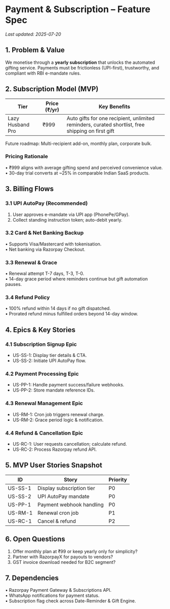 # Payment & Subscription – Feature Spec
_Last updated: 2025-07-20_

## 1. Problem & Value
We monetise through a **yearly subscription** that unlocks the automated gifting service. Payments must be frictionless (UPI-first), trustworthy, and compliant with RBI e-mandate rules.

## 2. Subscription Model (MVP)
| Tier | Price (₹/yr) | Key Benefits |
|------|-------------|--------------|
| Lazy Husband Pro | ₹999 | Auto gifts for one recipient, unlimited reminders, curated shortlist, free shipping on first gift |

Future roadmap: Multi-recipient add-on, monthly plan, corporate bulk.

### Pricing Rationale
• ₹999 aligns with average gifting spend and perceived convenience value.  
• 30-day trial converts at ~25% in comparable Indian SaaS products.

## 3. Billing Flows
### 3.1 UPI AutoPay (Recommended)
1. User approves e-mandate via UPI app (PhonePe/GPay).  
2. Collect standing instruction token; auto-debit yearly.

### 3.2 Card & Net Banking Backup
• Supports Visa/Mastercard with tokenisation.  
• Net banking via Razorpay Checkout.

### 3.3 Renewal & Grace
• Renewal attempt T-7 days, T-3, T-0.  
• 14-day grace period where reminders continue but gift automation pauses.

### 3.4 Refund Policy
• 100% refund within 14 days if no gift dispatched.  
• Prorated refund minus fulfilled orders beyond 14-day window.

## 4. Epics & Key Stories
### 4.1 Subscription Signup Epic
- US-SS-1: Display tier details & CTA.  
- US-SS-2: Initiate UPI AutoPay flow.

### 4.2 Payment Processing Epic
- US-PP-1: Handle payment success/failure webhooks.  
- US-PP-2: Store mandate reference IDs.

### 4.3 Renewal Management Epic
- US-RM-1: Cron job triggers renewal charge.  
- US-RM-2: Grace period logic & notification.

### 4.4 Refund & Cancellation Epic
- US-RC-1: User requests cancellation; calculate refund.  
- US-RC-2: Process Razorpay refund API.

## 5. MVP User Stories Snapshot
| ID | Story | Priority |
|----|-------|----------|
| US-SS-1 | Display subscription tier | P0 |
| US-SS-2 | UPI AutoPay mandate | P0 |
| US-PP-1 | Payment webhook handling | P0 |
| US-RM-1 | Renewal cron job | P1 |
| US-RC-1 | Cancel & refund | P2 |

## 6. Open Questions
1. Offer monthly plan at ₹99 or keep yearly only for simplicity?  
2. Partner with RazorpayX for payouts to vendors?  
3. GST invoice download needed for B2C segment?

## 7. Dependencies
• Razorpay Payment Gateway & Subscriptions API.  
• WhatsApp notifications for payment status.  
• Subscription flag check across Date-Reminder & Gift Engine.